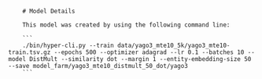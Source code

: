 
        # Model Details

        This model was created by using the following command line:

        ```
        ./bin/hyper-cli.py --train data/yago3_mte10_5k/yago3_mte10-train.tsv.gz --epochs 500 --optimizer adagrad --lr 0.1 --batches 10 --model DistMult --similarity dot --margin 1 --entity-embedding-size 50 --save model_farm/yago3_mte10_distmult_50_dot/yago3
        ```
        